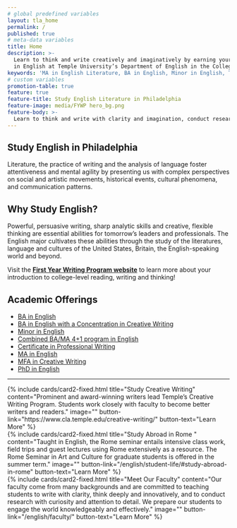 ```yaml
---
# global predefined variables
layout: tla_home
permalink: /
published: true
# meta-data variables
title: Home
description: >-
  Learn to think and write creatively and imaginatively by earning your MA, BA, or Minor
  in English at Temple University’s Department of English in the College of Liberal Arts.
keywords: 'MA in English Literature, BA in English, Minor in English, Temple Department of English'
# custom variables
promotion-table: true
feature: true
feature-title: Study English Literature in Philadelphia
feature-image: media/FYWP hero_bg.png
feature-body: >-
  Learn to think and write with clarity and imagination, conduct research and live an innovative life. Study under outstanding faculty in a world-class city for the arts—Philadelphia.
---
```

## Study English in Philadelphia
Literature, the practice of writing and the analysis of language foster attentiveness and mental agility by presenting us with complex perspectives on social and artistic movements, historical events, cultural phenomena, and communication patterns.
 
## Why Study English?
Powerful, persuasive writing, sharp analytic skills and creative, flexible thinking are essential abilities for tomorrow’s leaders and professionals. The English major cultivates these abilities through the study of the literatures, language and cultures of the United States, Britain, the English-speaking world and beyond.

Visit the **[First Year Writing Program website](http://www.cla.temple.edu/first-year-writing-program/)** to learn more about your introduction to college-level reading, writing and thinking!

## Academic Offerings
- [BA in English](https://www.temple.edu/academics/degree-programs/english-major-la-eng-ba)
- [BA in English with a Concentration in Creative Writing](https://www.temple.edu/academics/degree-programs/english-major-la-eng-ba)
- [Minor in English](http://bulletin.temple.edu/undergraduate/liberal-arts/english/minor-english/)
- [Combined BA/MA 4+1 program in English](/english/four-plus-one/)
- [Certificate in Professional Writing](https://www.temple.edu/academics/degree-programs/professional-writing-certificate-undergraduate-la-prwr-cert)
- [MA in English](https://www.temple.edu/academics/degree-programs/english-ma-la-eng-ma)
- [MFA in Creative Writing](https://www.temple.edu/academics/degree-programs/creative-writing-mfa-la-crwr-mfa)
- [PhD in English](https://www.temple.edu/academics/degree-programs/english-phd-la-eng-phd)

___

<div class="row row-wide">
  <div class="col m12 l4">{% include cards/card2-fixed.html
    title="Study Creative Writing"
    content="Prominent and award-winning writers lead Temple’s Creative Writing Program. Students work closely with faculty to become better writers and readers."
    image=""
    button-link="https://www.cla.temple.edu/creative-writing/"
    button-text="Learn More" %}
  </div>
  <div class="row row-wide">
    <div class="col m12 l4">{% include cards/card2-fixed.html
      title="Study Abroad in Rome "
      content="Taught in English, the Rome seminar entails intensive class work, field trips and guest lectures using Rome extensively as a resource. The Rome Seminar in Art and Culture for graduate students is offered in the summer term."
      image=""
      button-link="/english/student-life/#study-abroad-in-rome"
      button-text="Learn More" %}
    </div>
    <div class="row row-wide">
      <div class="col m12 l4">{% include cards/card2-fixed.html
        title="Meet Our Faculty"
        content="Our faculty come from many backgrounds and are committed to teaching students to write with clarity, think deeply and innovatively, and to conduct research with curiosity and attention to detail. We prepare our students to engage the world knowledgeably and effectively."
       image=""
       button-link="/english/faculty/"
       button-text="Learn More" %}
     </div>
</div>
